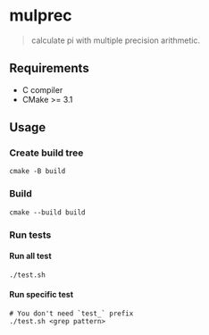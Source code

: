 # mulprec

> calculate pi with multiple precision arithmetic.

## Requirements

- C compiler
- CMake >= 3.1

## Usage

### Create build tree

```shell
cmake -B build
```

### Build

```shell
cmake --build build
```

### Run tests

#### Run all test

```shell
./test.sh
```

#### Run specific test

```shell
# You don't need `test_` prefix
./test.sh <grep pattern>
```
